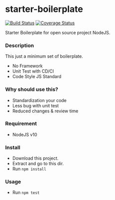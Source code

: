# starter-boilerplate
[![Build Status](https://travis-ci.com/aalfiann/starter-boilerplate.svg?branch=master)](https://travis-ci.com/aalfiann/starter-boilerplate)
[![Coverage Status](https://coveralls.io/repos/github/aalfiann/starter-boilerplate/badge.svg?branch=master)](https://coveralls.io/github/aalfiann/starter-boilerplate?branch=master)


Starter Boilerplate for open source project NodeJS.

### Description
This just a minimum set of boilerplate.
- No Framework
- Unit Test with CD/CI
- Code Style JS Standard

### Why should use this?
- Standardization your code
- Less bug with unit test
- Reduced changes & review time

### Requirement
- NodeJS v10

### Install
- Download this project.
- Extract and go to this dir.
- Run `npm install`

### Usage
- Run `npm test`
